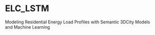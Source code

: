 # ELC_LSTM
Modeling Residential Energy Load Profiles with Semantic 3DCity Models and Machine Learning

